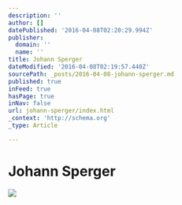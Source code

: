 ```yaml
---
description: ''
author: []
datePublished: '2016-04-08T02:20:29.994Z'
publisher:
  domain: ''
  name: ''
title: Johann Sperger
dateModified: '2016-04-08T02:19:57.440Z'
sourcePath: _posts/2016-04-08-johann-sperger.md
published: true
inFeed: true
hasPage: true
inNav: false
url: johann-sperger/index.html
_context: 'http://schema.org'
_type: Article

---
```

# Johann Sperger
![](https://the-grid-user-content.s3-us-west-2.amazonaws.com/e60c6b5f-b84e-4bc2-bdde-e0a3d0606842.png)